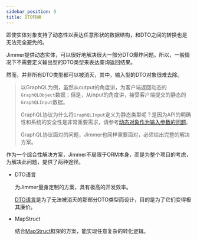 ```yaml
---
sidebar_position: 5
title: DTO转换 
---
```


即使实体对象支持了动态性以表达任意形状的数据结构，和DTO之间的转换也是无法完全避免的。

Jimmer提供动态实体，可以很好地解决很大一部分DTO爆炸问题。所以，一般情况下不需要定义输出型的DTO类型来表达查询返回结果。

然而，并非所有DTO类型都可以被消灭，其中，输入型的DTO对象很难去除。

>   以GraphQL为例，虽然从output的角度讲，为客户端返回动态的`GraphQLObject`数据；但是，从input的角度讲，接受客户端提交的静态的`GraphQLInput`数据。
>   
>   GraphQL协议为什么将`GraphQLInput`定义为静态类型呢？是因为API的明确性和系统的安全性是非常重要需求，请参考[动态对象作为输入参数的问题](../../mutation/save-command/input-dto/problem)。
>
>   GraphQL协议面对的问题，Jimmer也同样需要面对，必须给出完整的解决方案。

作为一个综合性解决方案，Jimmer不局限于ORM本身，而是为整个项目的考虑，为解决此问题，提供了两种途径。

-   DTO语言

    为Jimmer量身定制的方案，具有极高的开发效率。

    [DTO语言](./dto-language.mdx)是为了无法被消灭的那部分DTO类型而设计，目的是为了它们变得极其廉价。

-   MapStruct

    结合[MapStruct](https://mapstruct.org/)框架的方案，能实现任意复杂的转化逻辑。